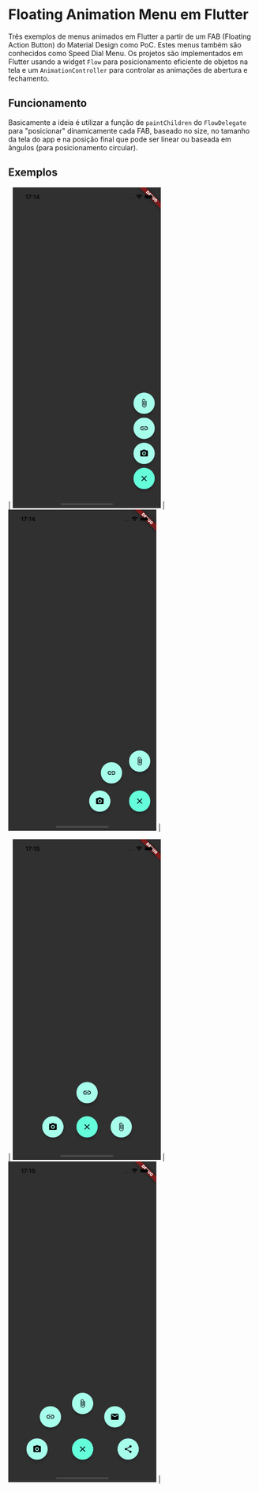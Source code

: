 # Floating Animation Menu em Flutter

Três exemplos de menus animados em Flutter a partir de um FAB (Floating Action Button) do Material Design como PoC. Estes menus também são conhecidos como Speed Dial Menu. Os projetos são implementados em Flutter usando a widget `Flow` para posicionamento eficiente de objetos na tela e um `AnimationController` para controlar as animações de abertura e fechamento. 

## Funcionamento
Basicamente a ideia é utilizar a função de `paintChildren` do `FlowDelegate` para "posicionar" dinamicamente cada FAB, baseado no size, no tamanho da tela do app e na posição final que pode ser linear ou baseada em ângulos (para posicionamento circular).

## Exemplos
| <img src="./exemplo-vertical.png" width="300"/> | <img src="./exemplo-circular.png" width="300"/> |

| <img src="./exemplo-arco-1.png" width="300"/> | <img src="./exemplo-arco-2.png" width="300"/> |


